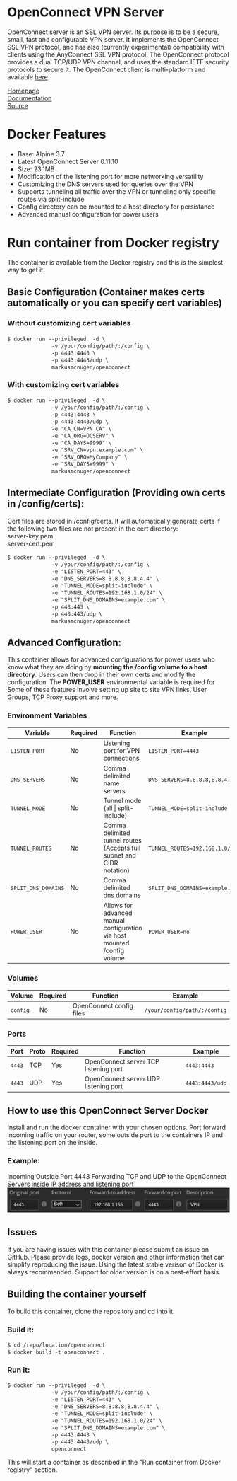 # OpenConnect VPN Server
OpenConnect server is an SSL VPN server. Its purpose is to be a secure, small, fast and configurable VPN server. It implements the OpenConnect SSL VPN protocol, and has also (currently experimental) compatibility with clients using the AnyConnect SSL VPN protocol. The OpenConnect protocol provides a dual TCP/UDP VPN channel, and uses the standard IETF security protocols to secure it. The OpenConnect client is multi-platform and available [here](http://www.infradead.org/openconnect/).

[Homepage](https://ocserv.gitlab.io/www/platforms.html)<br>
[Documentation](https://ocserv.gitlab.io/www/manual.html)<br>
[Source](https://gitlab.com/ocserv/ocserv)

# Docker Features
* Base: Alpine 3.7
* Latest OpenConnect Server 0.11.10
* Size: 23.1MB
* Modification of the listening port for more networking versatility
* Customizing the DNS servers used for queries over the VPN
* Supports tunneling all traffic over the VPN or tunneling only specific routes via split-include
* Config directory can be mounted to a host directory for persistance 
* Advanced manual configuration for power users

# Run container from Docker registry
The container is available from the Docker registry and this is the simplest way to get it.

## Basic Configuration (Container makes certs automatically or you can specify cert variables)
### Without customizing cert variables
```
$ docker run --privileged  -d \
              -v /your/config/path/:/config \
              -p 4443:4443 \
              -p 4443:4443/udp \
              markusmcnugen/openconnect
```
### With customizing cert variables
```
$ docker run --privileged  -d \
              -v /your/config/path/:/config \
              -p 4443:4443 \
              -p 4443:4443/udp \
              -e "CA_CN=VPN CA" \
              -e "CA_ORG=OCSERV" \
              -e "CA_DAYS=9999" \
              -e "SRV_CN=vpn.example.com" \
              -e "SRV_ORG=MyCompany" \
              -e "SRV_DAYS=9999" \
              markusmcnugen/openconnect
```

## Intermediate Configuration (Providing own certs in /config/certs):
Cert files are stored in /config/certs. It will automatically generate certs if the following two files are not present in the cert directory:<br>
server-key.pem<br>
server-cert.pem
```
$ docker run --privileged  -d \
              -v /your/config/path/:/config \
              -e "LISTEN_PORT=443" \
              -e "DNS_SERVERS=8.8.8.8,8.8.4.4" \
              -e "TUNNEL_MODE=split-include" \
              -e "TUNNEL_ROUTES=192.168.1.0/24" \
              -e "SPLIT_DNS_DOMAINS=example.com" \
              -p 443:443 \
              -p 443:443/udp \
              markusmcnugen/openconnect
```

## Advanced Configuration:
This container allows for advanced configurations for power users who know what they are doing by **mounting the /config volume to a host directory**. Users can then drop in their own certs and modify the configuration. The **POWER_USER** environmental variable is required for Some of these features involve setting up site to site VPN links, User Groups, TCP Proxy support and more.

### Environment Variables
| Variable | Required | Function | Example |
|----------|----------|----------|----------|
|`LISTEN_PORT`| No | Listening port for VPN connections|`LISTEN_PORT=4443`|
|`DNS_SERVERS`| No | Comma delimited name servers |`DNS_SERVERS=8.8.8.8,8.8.4.4`|
|`TUNNEL_MODE`| No | Tunnel mode (all \| split-include) |`TUNNEL_MODE=split-include`|
|`TUNNEL_ROUTES`| No | Comma delimited tunnel routes (Accepts full subnet and CIDR notation) |`TUNNEL_ROUTES=192.168.1.0/24`|
|`SPLIT_DNS_DOMAINS`| No | Comma delimited dns domains |`SPLIT_DNS_DOMAINS=example.com`|
|`POWER_USER`| No | Allows for advanced manual configuration via host mounted /config volume |`POWER_USER=no`|

### Volumes
| Volume | Required | Function | Example |
|----------|----------|----------|----------|
| `config` | No | OpenConnect config files | `/your/config/path/:/config`|

### Ports
| Port | Proto | Required | Function | Example |
|----------|----------|----------|----------|----------|
| `4443` | TCP | Yes | OpenConnect server TCP listening port | `4443:4443`|
| `4443` | UDP | Yes | OpenConnect server UDP listening port | `4443:4443/udp`|

## How to use this OpenConnect Server Docker
Install and run the docker container with your chosen options. Port forward incoming traffic on your router, some outside port to the containers IP and the listening port on the inside.

### Example:
Incoming Outside Port 4443 Forwarding TCP and UDP to the OpenConnect Servers inside IP address and listening port
![Port Forward Example](https://raw.githubusercontent.com/MarkusMcNugen/docker-templates/master/openconnect/Port%20Forward%20Example.png)

## Issues
If you are having issues with this container please submit an issue on GitHub.
Please provide logs, docker version and other information that can simplify reproducing the issue.
Using the latest stable verison of Docker is always recommended. Support for older version is on a best-effort basis.

## Building the container yourself
To build this container, clone the repository and cd into it.

### Build it:
```
$ cd /repo/location/openconnect
$ docker build -t openconnect .
```
### Run it:
```
$ docker run --privileged  -d \
              -v /your/config/path/:/config \
              -e "LISTEN_PORT=443" \
              -e "DNS_SERVERS=8.8.8.8,8.8.4.4" \
              -e "TUNNEL_MODE=split-include" \
              -e "TUNNEL_ROUTES=192.168.1.0/24" \
              -e "SPLIT_DNS_DOMAINS=example.com" \
              -p 4443:4443 \
              -p 4443:4443/udp \
              openconnect
```

This will start a container as described in the "Run container from Docker registry" section.
